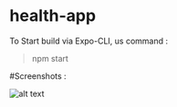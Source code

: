 # health-app

To Start build via Expo-CLI, us command : 
> npm start

#Screenshots : 

![alt text](./assets/ss/image.jpeg)
